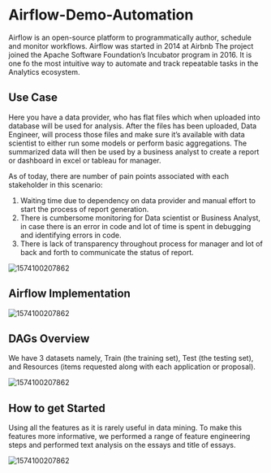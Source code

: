# Airflow-Demo-Automation


Airflow is an open-source platform to programmatically author, schedule and monitor workflows. Airflow was started in 2014 at Airbnb 
The project joined the Apache Software Foundation’s Incubator program in 2016. It is one fo the most intuitive way to automate and track repeatable tasks in the Analytics ecosystem.

## Use Case

Here you have a data provider, who has flat files which when uploaded into database will be used for analysis. After the files has been uploaded, Data Engineer, will process those files and make sure it’s available with data scientist to either run some models or perform basic aggregations. The summarized data will then be used by a business analyst to create a report or dashboard in excel or tableau for manager.

As of today, there are number of pain points associated with each stakeholder in this scenario:
1. Waiting time due to dependency on data provider and manual effort to start the process of report generation.
2. There is cumbersome monitoring for Data scientist or Business Analyst, in case there is an error in code and lot of time is spent in debugging and identifying errors in code. 
3. There is lack of transparency throughout process for manager and lot of back and forth to communicate the status of report.

![1574100207862](https://github.com/guptapiyush340/Airflow-Demo-Automation/blob/master/2.png)

## Airflow Implementation

![1574100207862](https://github.com/guptapiyush340/Airflow-Demo-Automation/blob/master/1.png)

## DAGs Overview

We have 3 datasets namely, Train (the training set), Test (the testing set), and Resources (items requested along with each application or proposal).

![1574100207862](https://github.com/guptapiyush340/Airflow-Demo-Automation/blob/master/4.png)

## How to get Started

Using all the features as it is rarely useful in data mining. To make this features more informative, we performed a range of feature engineering steps and performed text analysis on the essays and title of essays.

![1574100207862](https://github.com/guptapiyush340/Airflow-Demo-Automation/blob/master/3.png)

